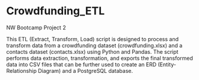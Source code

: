 # Crowdfunding_ETL
NW Bootcamp Project 2

This ETL (Extract, Transform, Load) script is designed to process and transform data from a crowdfunding dataset (crowdfunding.xlsx) and a contacts dataset (contacts.xlsx) using Python and Pandas. The script performs data extraction, transformation, and exports the final transformed data into CSV files that can be further used to create an ERD (Entity-Relationship Diagram) and a PostgreSQL database.
